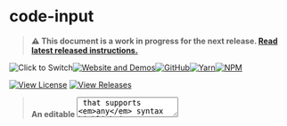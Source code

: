 # code-input

> **:warning: This document is a work in progress for the next release. [Read latest released instructions.](https://github.com/WebCoder49/code-input/tree/v2.5.1/README.md)**

![Click to Switch](https://img.shields.io/static/v1?label=&message=Click%20to%20Switch:%20&color=grey&style=for-the-badge)[![Website and Demos](https://img.shields.io/static/v1?label=&message=Website&color=black&style=for-the-badge)](https://code-input-js.org)[![GitHub](https://img.shields.io/static/v1?label=&message=GitHub&color=navy&style=for-the-badge&logo=github)](https://github.com/WebCoder49/code-input)[![Yarn](https://img.shields.io/static/v1?label=&message=Yarn&color=purple&style=for-the-badge&logo=yarn)](https://yarnpkg.com/package?name=@webcoder49/code-input)[![NPM](https://img.shields.io/static/v1?label=&message=NPM&color=red&style=for-the-badge&logo=npm)](https://www.npmjs.com/package/@webcoder49/code-input)

[![View License](https://img.shields.io/github/license/webcoder49/code-input?style=for-the-badge)](LICENSE) [![View Releases](https://img.sHields.io/github/v/release/webcoder49/code-input?style=for-the-badge)](https://github.com/WebCoder49/code-input/releases) 
> **An editable <textarea> that supports *any* syntax highlighting algorithm, for code or something else. Also, added plugins.**
> 
> Aiming to be more flexible, lightweight, modular, progressively enhanced and standards-based than the alternatives, we support HTML forms, the `<textarea>` JavaScript interface, more languages and more use cases.

---

Demos and usage instructions are available at <https://code-input-js.org> and [the `docs` directory](docs/), to let you get started quickly!

---

![Using code-input with many different themes](https://user-images.githubusercontent.com/69071853/133924472-05edde5c-23e7-4350-a41b-5a74d2dc1a9a.gif)
*This demonstration uses themes from [Prism.js](https://prismjs.com/) and [highlight.js](https://highlightjs.org/), two syntax-highlighting programs which work well with and have compatibility built-in with code-input.*

## Contributing
If you have any features you would like to add to `code-input` as plugins or core functionality, or have found any bugs, please [open an issue](https://github.com/WebCoder49/code-input/issues) or [fork and submit a pull request](https://github.com/WebCoder49/code-input/fork)! All contributions to this open-source project will be greatly appreciated. You can see [more info in our `CONTRIBUTING.md` file](CONTRIBUTING.md).


|[![Contributors](https://contrib.rocks/image?repo=WebCoder49%2Fcode-input)](https://github.com/WebCoder49/code-input/graphs/contributors)|
|---|
|...have contributed pull requests so far.|
|(source: [contrib.rocks](https://contrib.rocks))|
